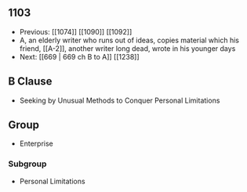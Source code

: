 ## 1103
- Previous: [[1074]] [[1090]] [[1092]] 
- A, an elderly writer who runs out of ideas, copies material which his friend, [[A-2]], another writer long dead, wrote in his younger days
- Next: [[669 | 669 ch B to A]] [[1238]] 

## B Clause
- Seeking by Unusual Methods to Conquer Personal Limitations

## Group
- Enterprise

### Subgroup
- Personal Limitations

